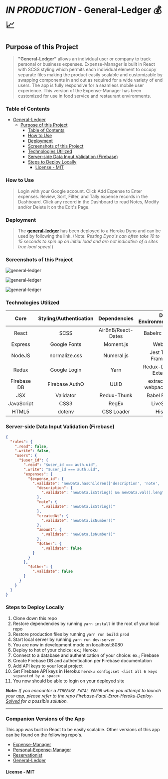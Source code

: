 # *IN PRODUCTION* - General-Ledger  :moneybag: :chart_with_upwards_trend:

## Purpose of this Project

>**"General-Ledger"** allows an individual user or company to track personal or business expenses. Expense-Manager is built in React with SCSS styling which permits each individual element to occupy separate files making the product easily scalable and customizable by swapping components in and out as required for a wide variety of end users. The app is fully responsive for a seamless mobile user experience. This version of the Expense-Manager has been customized for use in food service and restaurant environments.

### Table of Contents

- [General-Ledger](#general-ledger)
  - [Purpose of this Project](#purpose-of-this-project)
    - [Table of Contents](#table-of-contents)
    - [How to Use](#how-to-use)
    - [Deployment](#deployment)
    - [Screenshots of this Project](#screenshots-of-this-project)
    - [Technologies Utilized](#technologies-utilized)
    - [Server-side Data Input Validation (Firebase)](#server-side-data-input-validation-firebase)
    - [Steps to Deploy Locally](#steps-to-deploy-locally)
      - [License -  MIT](#license---mit)

### How to Use

>Login with your Google account. Click Add Expense to Enter expenses. Review, Sort, Filter, and Tally expense records in the Dashboard. Click any record in the Dashboard to read Notes, Modify and/or Delete it on the Edit's Page.

### Deployment

 >The **[general-ledger](https://general-ledger.herokuapp.com/ "general-ledger")** has been deployed to a Heroku Dyno and can be used by following the link. (Note: *Resting Dyno's can often take 10 to 15 seconds to spin up on initial load and are not indicative of a sites true load speed.*)

### Screenshots of this Project

![general-ledger](https://raw.github.com/captnwalker/general-ledger/master/screenshots/screenshot1.png "general-ledger")

![general-ledger](https://raw.github.com/captnwalker/general-ledger/master/screenshots/screenshot2.gif "general-ledger")

![general-ledger](https://raw.github.com/captnwalker/general-ledger/master/screenshots/screenshot5.jpg "general-ledger")

### Technologies Utilized

| Core | Styling/Authentication | Dependencies | Dev Environment/Testing
| :---: | :---: | :---: | :---: |
| React | SCSS | AirBnB/React-Dates | Babelrc Compiler
| Express | Google Fonts | Moment.js | WebPack
| NodeJS | normalize.css | Numeral.js | Jest Testing Framework
| Redux | Google Login | Yarn | Redux-Devtools-Extension
| Firebase DB | Firebase AuthO | UUID | extract-text-webpack-plugin
| JSX | Validator | Redux-Thunk | Babel Poly-Fill
| JavaScript | CSS3 | RegEx | LiveServer |
| HTML5 | dotenv | CSS Loader | History |

### Server-side Data Input Validation (Firebase)

```json
{
  "rules": {
    ".read": false,
    ".write": false,
    "users": {
      "$user_id": {
        ".read": "$user_id === auth.uid",
        ".write": "$user_id === auth.uid",
        "expenses": {
          "$expense_id": {
            ".validate": "newData.hasChildren(['description', 'note', 'createdAt', 'amount'])",
              "description": {
                ".validate": "newData.isString() && newData.val().length > 0"
              },
              "note": {
                ".validate": "newData.isString()"
              },
              "createdAt": {
                ".validate": "newData.isNumber()"
              },
              "amount": {
                ".validate": "newData.isNumber()"
              },
              "$other": {
            	".validate": false
          	}
          }
        },
          "$other": {
            ".validate": false
        }
      }
    }
  }
}
```

### Steps to Deploy Locally

1. Clone down this repo
2. Restore dependencies by running `yarn install` in the root of your local repo
3. Restore production files by running `yarn run build:prod`
4. Start local server by running `yarn run dev-server`
5. You are now in development mode on localhost:8080
6. Deploy to hot of your choice: ex.; Heroku
7. Connect to a database and authentication of your choice: ex.; Firebase
8. Create Firebase DB and authentication per Firebase documentation
9. Add API keys to your local project
10. Set Firebase API keys in Heroku: `heroku config:set <list all 6 keys separated by a space>`
11. You now should be able to login on your deployed site

***Note:*** *If you encounter a `FIREBASE FATAL ERROR` when you attempt to launch your app, please refer to the repo [Firebase-Fatal-Error-Heroku-Deploy-Solved](https://github.com/captnwalker/Firebase-Fatal-Error-Heroku-Deploy-Solved "Firebase-Fatal-Error-Heroku-Deploy-Solved") for a possible solution.*

---

### Companion Versions of the App

This app was built in React to be easily scalable. Other versions of this app can be found on the following repo's.

* [Expense-Manager](https://github.com/captnwalker/expense-manager "Expense-Manager")
* [Personal-Expense-Manager](https://github.com/captnwalker/personal-expense-manager "Personal-Expense-Manager")
* [Reservationist](https://github.com/captnwalker/reservationist "Reservationist")
* [General-Ledger](https://github.com/captnwalker/general-ledger "General-Ledger")

#### License -  MIT